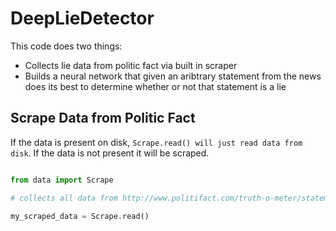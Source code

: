 # DeepLieDetector
This code does two things:

* Collects lie data from politic fact via built in scraper 
* Builds a neural network that given an aribtrary statement from the news does its best to determine whether or not that statement is a lie

## Scrape Data from Politic Fact

If the data is present on disk, `Scrape.read() will just read data from disk`. If the data is not present it will be scraped.

```python

from data import Scrape

# collects all data from http://www.politifact.com/truth-o-meter/statements

my_scraped_data = Scrape.read()

```


